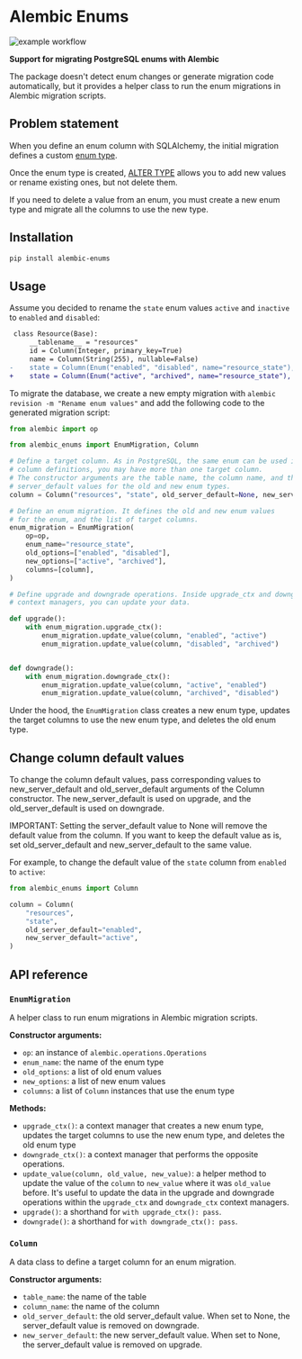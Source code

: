 # Alembic Enums

![example workflow](https://github.com/imankulov/alembic-enums/actions/workflows/tests.yml/badge.svg)

**Support for migrating PostgreSQL enums with Alembic**

The package doesn't detect enum changes or generate migration code automatically, but it provides a helper class to run the enum migrations in Alembic migration scripts.

## Problem statement

When you define an enum column with SQLAlchemy, the initial migration defines a custom [enum type](https://www.postgresql.org/docs/current/datatype-enum.html).

Once the enum type is created, [ALTER TYPE](https://www.postgresql.org/docs/current/sql-altertype.html) allows you to add new values or rename existing ones, but not delete them.

If you need to delete a value from an enum, you must create a new enum type and migrate all the columns to use the new type.


## Installation

```bash
pip install alembic-enums
```


## Usage

Assume you decided to rename the `state` enum values `active` and `inactive` to `enabled` and `disabled`:

```diff
 class Resource(Base):
     __tablename__ = "resources"
     id = Column(Integer, primary_key=True)
     name = Column(String(255), nullable=False)
-    state = Column(Enum("enabled", "disabled", name="resource_state"), nullable=False)
+    state = Column(Enum("active", "archived", name="resource_state"), nullable=False)
```

To migrate the database, we create a new empty migration with `alembic revision -m "Rename enum values"` and add the following code to the generated migration script:

```python
from alembic import op

from alembic_enums import EnumMigration, Column

# Define a target column. As in PostgreSQL, the same enum can be used in multiple
# column definitions, you may have more than one target column.
# The constructor arguments are the table name, the column name, and the
# server_default values for the old and new enum types.
column = Column("resources", "state", old_server_default=None, new_server_default=None)

# Define an enum migration. It defines the old and new enum values
# for the enum, and the list of target columns.
enum_migration = EnumMigration(
    op=op,
    enum_name="resource_state",
    old_options=["enabled", "disabled"],
    new_options=["active", "archived"],
    columns=[column],
)

# Define upgrade and downgrade operations. Inside upgrade_ctx and downgrade_ctx
# context managers, you can update your data.

def upgrade():
    with enum_migration.upgrade_ctx():
        enum_migration.update_value(column, "enabled", "active")
        enum_migration.update_value(column, "disabled", "archived")


def downgrade():
    with enum_migration.downgrade_ctx():
        enum_migration.update_value(column, "active", "enabled")
        enum_migration.update_value(column, "archived", "disabled")
```

Under the hood, the `EnumMigration` class creates a new enum type, updates the target columns to use the new enum type, and deletes the old enum type.


## Change column default values


To change the column default values, pass corresponding values to new_server_default and old_server_default arguments of the Column constructor. The new_server_default is used on upgrade, and the old_server_default is used on downgrade.

IMPORTANT: Setting the server_default value to None will remove the default value from the column. If you want to keep the default value as is, set old_server_default and new_server_default to the same value.

For example, to change the default value of the `state` column from `enabled` to `active`:


```python
from alembic_enums import Column

column = Column(
    "resources",
    "state",
    old_server_default="enabled",
    new_server_default="active",
)
```

## API reference

### `EnumMigration`

A helper class to run enum migrations in Alembic migration scripts.

**Constructor arguments:**

- `op`: an instance of `alembic.operations.Operations`
- `enum_name`: the name of the enum type
- `old_options`: a list of old enum values
- `new_options`: a list of new enum values
- `columns`: a list of `Column` instances that use the enum type

**Methods:**

- `upgrade_ctx()`: a context manager that creates a new enum type, updates the target columns to use the new enum type, and deletes the old enum type
- `downgrade_ctx()`: a context manager that performs the opposite operations.
- `update_value(column, old_value, new_value)`: a helper method to update the value of the `column` to `new_value` where it was `old_value` before. It's useful to update the data in the upgrade and downgrade operations within the `upgrade_ctx` and `downgrade_ctx` context managers.
- `upgrade()`: a shorthand for `with upgrade_ctx(): pass`.
- `downgrade()`: a shorthand for `with downgrade_ctx(): pass`.

### `Column`

A data class to define a target column for an enum migration.

**Constructor arguments:**

- `table_name`: the name of the table
- `column_name`: the name of the column
- `old_server_default`: the old server_default value. When set to None, the server_default value is removed on downgrade.
- `new_server_default`: the new server_default value. When set to None, the server_default value is removed on upgrade.
